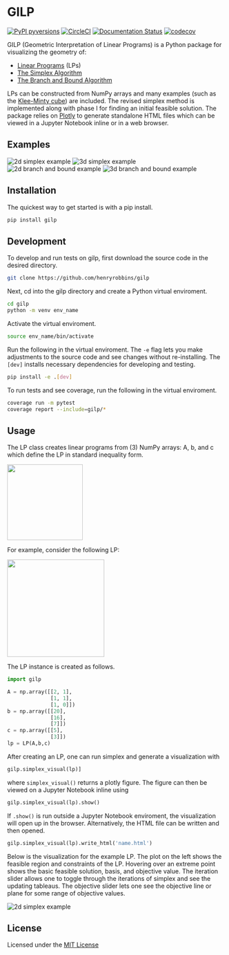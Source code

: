 # GILP

[![PyPI pyversions](https://img.shields.io/pypi/pyversions/gilp.svg)](https://pypi.python.org/pypi/gilp/)
[![CircleCI](https://circleci.com/gh/circleci/circleci-docs.svg?style=shield)](https://app.circleci.com/pipelines/github/henryrobbins/gilp)
[![Documentation Status](https://readthedocs.org/projects/gilp/badge/?version=latest)](https://gilp.readthedocs.io/en/latest/?badge=latest)
[![codecov](https://codecov.io/gh/henryrobbins/gilp/branch/master/graphs/badge.svg)](https://codecov.io/gh/henryrobbins/gilp)

GILP (Geometric Interpretation of Linear Programs) is a Python package for
visualizing the geometry of:

- [Linear Programs](https://en.wikipedia.org/wiki/Linear_programming) (LPs)
- [The Simplex Algorithm](https://en.wikipedia.org/wiki/Simplex_algorithm)
- [The Branch and Bound Algorithm](https://en.wikipedia.org/wiki/Branch_and_bound)

LPs can be constructed from NumPy arrays and many examples
(such as the [Klee-Minty cube](https://en.wikipedia.org/wiki/Klee%E2%80%93Minty_cube))
are included. The revised simplex method is implemented along with phase I for finding
an initial feasible solution. The package relies on [Plotly](https://plotly.com/python/)
to generate standalone HTML files which can be viewed in a Jupyter Notebook
inline or in a web browser.

## Examples

![2d simplex example](images/LIMITING_CONSTRAINT_2D_LP.png?raw=true)
![3d simplex example](images/ALL_INTEGER_3D_LP.png?raw=true)
![2d branch and bound example](images/branch_and_bound_2d.png?raw=true)
![3d branch and bound example](images/branch_and_bound_3d.png?raw=true)

## Installation

The quickest way to get started is with a pip install.

```bash
pip install gilp
```

## Development

To develop and run tests on gilp, first download the source code in the desired
directory.

```bash
git clone https://github.com/henryrobbins/gilp
```

Next, cd into the gilp directory and create a Python virtual enviroment.

```bash
cd gilp
python -m venv env_name
```

Activate the virtual enviroment.

```bash
source env_name/bin/activate
```

Run the following in the virtual enviroment. The ```-e``` flag lets you make
adjustments to the source code and see changes without re-installing. The
```[dev]``` installs necessary dependencies for developing and testing.

```bash
pip install -e .[dev]
```

To run tests and see coverage, run the following in the virtual enviroment.

```bash
coverage run -m pytest
coverage report --include=gilp/*
```

## Usage

The LP class creates linear programs from (3) NumPy arrays: A, b, and c which define the LP in standard inequality form.

<img src="images/standard_inequality.png" width="175">

For example, consider the following LP:

<img src="images/2d_integral_lp.png" width="225">

The LP instance is created as follows.

```python
import gilp

A = np.array([[2, 1],
              [1, 1],
              [1, 0]])
b = np.array([[20],
              [16],
              [7]])
c = np.array([[5],
              [3]])
lp = LP(A,b,c)
```

After creating an LP, one can run simplex and generate a visualization with

```python
gilp.simplex_visual(lp)]
```

where ```simplex_visual()``` returns a plotly figure. The figure can then be
viewed on a Jupyter Notebook inline using

```python
gilp.simplex_visual(lp).show()
```

If ```.show()``` is run outside a Jupyter Notebook enviroment, the visualization
will open up in the browser. Alternatively, the HTML file can be written and then
opened.

```python
gilp.simplex_visual(lp).write_html('name.html')
```

Below is the visualization for the example LP. The plot on the left shows the
feasible region and constraints of the LP. Hovering over an extreme point shows
the basic feasible solution, basis, and objective value. The iteration slider
allows one to toggle through the iterations of simplex and see the updating
tableaus. The objective slider lets one see the objective line or plane for
some range of objective values.


![2d simplex example](images/ALL_INTEGER_2D_LP.png?raw=true)

## License

Licensed under the [MIT License](https://choosealicense.com/licenses/mit/)
